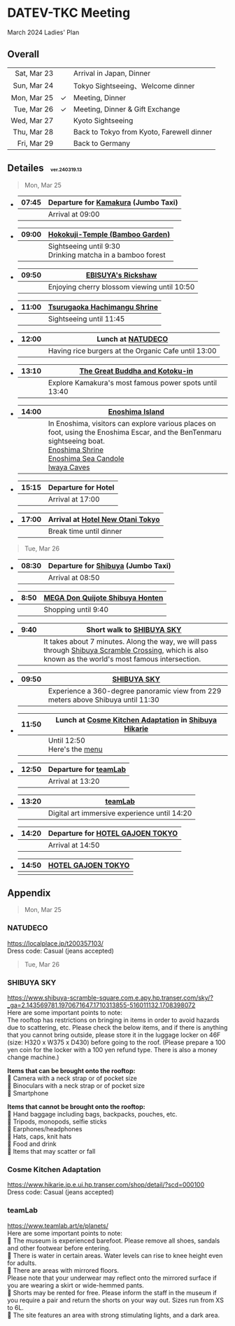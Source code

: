 # DATEV-TKC Meeting  

March 2024 Ladies' Plan

## Overall

||||
|--:|--|--|
|Sat, Mar 23||Arrival in Japan, Dinner|
|Sun, Mar 24||Tokyo Sightseeing、Welcome dinner|
|Mon, Mar 25|&check;|Meeting, Dinner|
|Tue, Mar 26|&check;|Meeting, Dinner & Gift Exchange|
|Wed, Mar 27||Kyoto Sightseeing|
|Thu, Mar 28||Back to Tokyo from Kyoto, Farewell dinner|
|Fri, Mar 29||Back to Germany|

## Detailes <span style="font-size: 50%;">&emsp;ver.240319.13</span>

> Mon, Mar 25

- |07:45|Departure for [Kamakura](https://www.google.com/maps/dir/Hotel+New+Otani+Tokyo+The+Main,+4-1+Kioicho,+Chiyoda+City,+Tokyo+102-8578/Kanagawa,+Kamakura,+Yukinoshita,+2+Chome%E2%88%921%E2%88%9231+%E9%B6%B4%E5%B2%A1%E5%85%AB%E5%B9%A1%E5%AE%AE/@35.5002471,139.3451048,10z/data=!3m2!4b1!5s0x601845c791a3006d:0x72938a16d81a8d09!4m14!4m13!1m5!1m1!1s0x60188c7ce48bdbf3:0xf4b9629e8df1dcd5!2m2!1d139.7340219!2d35.6811007!1m5!1m1!1s0x601845b87890aa89:0xa867ad10105036b5!2m2!1d139.5563134!2d35.3259273!3e0?authuser=0&hl=en&entry=ttu) (Jumbo Taxi)|
  |--:|--|
  ||Arrival at 09:00|

- |09:00|[Hokokuji-Temple (Bamboo Garden)](https://houkokuji.or.jp/en/)|
  |--:|--|
  ||Sightseeing until 9:30<br>Drinking matcha in a bamboo forest|

- |09:50|[EBISUYA's Rickshaw](https://www.ebisuya.com/en/branch/index.html#branch_kamakura)|
  |--:|--|
  ||Enjoying cherry blossom viewing until 10:50|

- |11:00|[Tsurugaoka Hachimangu Shrine](https://www.hachimangu.or.jp/en/)|
  |--:|--|
  ||Sightseeing until 11:45|

- |12:00|Lunch at [NATUDECO](https://localplace.jp/t200357103/)|
  |--:|--|
  ||Having rice burgers at the Organic Cafe until 13:00|

- |13:10|[The Great Buddha and Kotoku-in](https://www.kotoku-in.jp/en/)|
  |--:|--|
  ||Explore Kamakura's most famous power spots until 13:40|

- |14:00|[Enoshima Island](https://discover-fujisawa.jp/en/)|
  |--:|--|
  ||In Enoshima, visitors can explore various places on foot, using the Enoshima Escar, and the BenTenmaru sightseeing boat.<br>[Enoshima Shrine](https://discover-fujisawa.jp/en/sightseeing/whattosee/enoshima-shrine/)<br>[Enoshima Sea Candole](https://discover-fujisawa.jp/en/sightseeing/whattosee/enoshima-garden-and-lighthouse/)<br>[Iwaya Caves](https://discover-fujisawa.jp/en/sightseeing/whattosee/iwaya-caves-ryuren-no-kane-the-bell-of-the-dragons-love-and-benten-maru/)|

- |15:15|Departure for Hotel|
  |--:|--|
  ||Arrival at 17:00|

- |17:00|Arrival at [Hotel New Otani Tokyo](https://www.newotani.co.jp/en/tokyo/)|
  |--:|--|
  ||Break time until dinner|

> Tue, Mar 26

- |08:30|Departure for [Shibuya](https://www.google.com/maps/dir/Hotel+New+Otani+Tokyo+The+Main,+4-1+Kioicho,+Chiyoda+City,+Tokyo+102-8578/Tokyo,+Shibuya+City,+Udagawa-cho,+28%E2%88%926+%E3%83%89%E3%83%B3%E3%83%BB%E3%82%AD%E3%83%9B%E3%83%BC%E3%83%86+%E6%B8%8B%E8%B0%B7%E6%9C%AC%E5%BA%97/@35.6703319,139.6836103,12.18z/data=!3m1!5s0x601845c791a3006d:0x72938a16d81a8d09!4m14!4m13!1m5!1m1!1s0x60188c7ce48bdbf3:0xf4b9629e8df1dcd5!2m2!1d139.7340219!2d35.6811007!1m5!1m1!1s0x60188ca9a47a82af:0x7ea0d3bc82ce0275!2m2!1d139.6978782!2d35.6605137!3e0?authuser=0&hl=en&entry=ttu) (Jumbo Taxi)|
  |--:|--|
  ||Arrival at 08:50|

- |8:50|[MEGA Don Quijote Shibuya Honten](https://www.donki.com/en/store/shop_detail.php?add=1&shop_id=442&pref=13)|
  |--:|--|
  ||Shopping until 9:40|

- |9:40|Short walk to [SHIBUYA SKY](https://www.shibuya-scramble-square.com.e.apy.hp.transer.com/sky/?_ga=2.143569781.1970671647.1710313855-516011132.1708398072)|
  |--:|--|
  ||It takes about 7 minutes. Along the way, we will pass through [Shibuya Scramble Crossing](https://en.japantravel.com/tokyo/shibuya-crossing/3016), which is also known as the world's most famous intersection.|

- |09:50|[SHIBUYA SKY](https://www.shibuya-scramble-square.com.e.apy.hp.transer.com/sky/?_ga=2.143569781.1970671647.1710313855-516011132.1708398072)|
  |--:|--|
  ||Experience a 360-degree panoramic view from 229 meters above Shibuya until 11:30|

- |11:50|Lunch at [Cosme Kitchen Adaptation](https://www.hikarie.jp.e.ui.hp.transer.com/shop/detail/?scd=000100) in [Shibuya Hikarie](https://www.hikarie.jp.e.ui.hp.transer.com/)|
  |--:|--|
  ||Until 12:50<br>Here's the [menu](http://ck-adaptation.com/img/menu/shibuya/lunch.pdf#view=Fit)|

- |12:50|Departure for [teamLab](https://www.teamlab.art/e/planets/)|
  |--:|--|
  ||Arrival at 13:20|

- |13:20|[teamLab](https://www.teamlab.art/e/planets/)|
  |--:|--|
  ||Digital art immersive experience until 14:20|

- |14:20|Departure for [HOTEL GAJOEN TOKYO](https://www.hotelgajoen-tokyo.com/en/)|
  |--:|--|
  ||Arrival at 14:50|

- |14:50|[HOTEL GAJOEN TOKYO](https://www.hotelgajoen-tokyo.com/en/)|
  |--:|--|
  |||

## Appendix

> Mon, Mar 25

### NATUDECO

https://localplace.jp/t200357103/  
Dress code: Casual (jeans accepted)

> Tue, Mar 26

### SHIBUYA SKY

https://www.shibuya-scramble-square.com.e.apy.hp.transer.com/sky/?_ga=2.143569781.1970671647.1710313855-516011132.1708398072  
Here are some important points to note:  
The rooftop has restrictions on bringing in items in order to avoid hazards due to scattering, etc. Please check the below items, and if there is anything that you cannot bring outside, please store it in the luggage locker on 46F (size: H320 x W375 x D430) before going to the roof. (Please prepare a 100 yen coin for the locker with a 100 yen refund type. There is also a money change machine.)  

**Items that can be brought onto the rooftop:**  
&#x1f4cd; Camera with a neck strap or of pocket size  
&#x1f4cd; Binoculars with a neck strap or of pocket size  
&#x1f4cd; Smartphone  

**Items that cannot be brought onto the rooftop:**  
&#x1f4cd; Hand baggage including bags, backpacks, pouches, etc.  
&#x1f4cd; Tripods, monopods, selfie sticks  
&#x1f4cd; Earphones/headphones  
&#x1f4cd; Hats, caps, knit hats  
&#x1f4cd; Food and drink  
&#x1f4cd; Items that may scatter or fall  

### Cosme Kitchen Adaptation

https://www.hikarie.jp.e.ui.hp.transer.com/shop/detail/?scd=000100  
Dress code: Casual (jeans accepted)  

### teamLab

https://www.teamlab.art/e/planets/    
Here are some important points to note:  
&#x1f4cd; The museum is experienced barefoot. Please remove all shoes, sandals and other footwear before entering.  
&#x1f4cd; There is water in certain areas. Water levels can rise to knee height even for adults.  
&#x1f4cd; There are areas with mirrored floors.  
 Please note that your underwear may reflect onto the mirrored surface if you are wearing a skirt or wide-hemmed pants.  
&#x1f4cd; Shorts may be rented for free. Please inform the staff in the museum if you require a pair and return the shorts on your way out. Sizes run from XS to 6L.  
&#x1f4cd; The site features an area with strong stimulating lights, and a dark area.  
